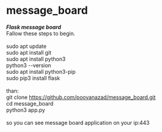 # message_board
***Flask message board***<br />
Fallow these steps to begin.<br />
<br />
sudo apt update<br />
sudo apt install git<br />
sudo apt install python3<br />
python3 --version<br />
sudo apt install python3-pip<br />
sudo pip3 install flask<br />
<br />
than:<br />
git clone https://github.com/pooyanazad/message_board.git<br />
cd message_board<br />
python3 app.py<br />
<br />
so you can see message board application on your ip:443<br />

